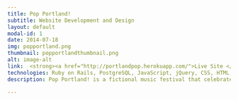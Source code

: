 ```yaml
---
title: Pop Portland!
subtitle: Website Development and Design
layout: default
modal-id: 1
date: 2014-07-18
img: popportland.png
thumbnail: popportlandthumbnail.png
alt: image-alt
link:  <strong><a href="http://portlandpop.herokuapp.com/">Live Site </a></strong>
technologies: Ruby on Rails, PostgreSQL, JavaScript, jQuery, CSS, HTML, SoundCloud API, Googlemaps4rails gem.
description: Pop Portland! is a fictional music festival that celebrates both local and international emerging musical acts. The festival app aims to make is to be a one-stop shop of information for festival goers. Users can peruse each act's information page which includes a Soundcloud music sample. They can also see all of a band's events and get all of the venue information(including Google Maps location) for said events. When signed-in, users can also tag events as favorites and add them to their profile page.

---
```


